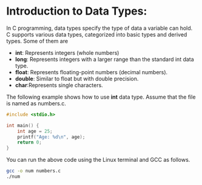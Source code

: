 # Introduction to Data Types:

In C programming, data types specify the type of data a variable can hold. C supports various data types, categorized into basic types and derived types. Some of them are 
- **int**: Represents integers (whole numbers)
- **long**: Represents integers with a larger range than the standard int data type.
- **float**: Represents floating-point numbers (decimal numbers).
- **double**: Similar to float but with double precision.
- **char**:Represents single characters.

The following example shows how to use **int** data type. Assume that the file is named as numbers.c. 
```C
#include <stdio.h>

int main() {
    int age = 25;
    printf("Age: %d\n", age);
    return 0;
}
```
 You can run the above code using the Linux terminal and GCC as follows.
```bash
gcc -o num numbers.c
./num
```
 
